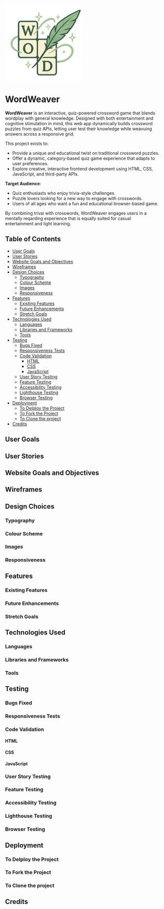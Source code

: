 <img src="docs/wordweaver-logo-no-text.png" alt="WordWeaver Logo" width="250">

# WordWeaver
**WordWeaver** is an interactive, quiz-powered crossword game that blends wordplay with general knowledge. Designed with both entertainment and cognitive stimulation in mind, this web app dynamically builds crossword puzzles from quiz APIs, letting user test their knowledge while weavuing answers across a responsive grid.

This project exists to:
  - Provide a unique and educational twist on traditional crossword puzzles.
  - Offer a dynamic, category-based quiz game experience that adapts to user preferences.
  - Explore creative, interactive frontend development using HTML, CSS, JavaScript, and third-party APIs.

**Target Audience**:
  - Quiz enthusiasts who enjoy trivia-style challenges.
  - Puzzle lovers looking for a new way to engage with crosswords.
  - Users of all ages who want a fun and educational browser-based game.

By combining trivai with crosswords, WordWeaver engages users in a mentally reqarding experience that is equally suited for casual entertainment and light learning.

<!-- TODO: Insert final mockup screenshot here -->

## Table of Contents
  - [User Goals](#user-goals)
  - [User Stories](#user-stories)
  - [Website Goals and Objectives](#website-goals-and-objectives)
  - [Wireframes](#wireframes)
  - [Design Choices](#design-chioces)
    - [Typography](#typography)
    - [Colour Scheme](#colour-scheme)
    - [Images](#images)
    - [Responsiveness](#responsiveness)
  - [Features](#features)
    - [Existing Features](#existing-features)
    - [Future Enhancements](#future-enhancements)
    - [Stretch Goals](#stretch-goals)
  - [Technologies Used](#technologies-used)
    - [Languages](#languages)
    - [Libraries and Frameworks](#libraries-and-frameworks)
    - [Tools](#tools)
  - [Testing](#testing)
    - [Bugs Fixed](#bugs-fixed)
    - [Responsiveness Tests](#responsiveness-tests)
    - [Code Validation](#code-validation)
      - [HTML](#html)
      - [CSS](#css)
      - [JavaScript](#javascript)
    - [User Story Testing](#user-story-testing)
    - [Feature Testing](#feature-testing)
    - [Accessibility Testing](#accessibility-testing)
    - [Lighthouse Testing](#lighthouse-testing)
    - [Browser Testing](#browser-testing)
  - [Deployment](#deployment)
    - [To Delploy the Project](#to-delploy-the-project)
    - [To Fork the Project](#to-fork-the-project)
    - [To Clone the project](#to-clone-the-project)
  - [Credits](#credits)

  ## User Goals

  ## User Stories

  ## Website Goals and Objectives

  ## Wireframes

  ## Design Choices

  ### Typography

  ### Colour Scheme

  ### Images

  ### Responsiveness

  ## Features

  ### Existing Features

  ### Future Enhancements

  ### Stretch Goals

  ## Technologies Used

  ### Languages

  ### Libraries and Frameworks

  ### Tools

  ## Testing

  ### Bugs Fixed

  ### Responsiveness Tests

  ### Code Validation

  #### HTML

  #### CSS

  #### JavaScript

  ### User Story Testing

  ### Feature Testing

  ### Accessibility Testing

  ### Lighthouse Testing

  ### Browser Testing

  ## Deployment

  ### To Delploy the Project

  ### To Fork the Project

  ### To Clone the project

  ## Credits